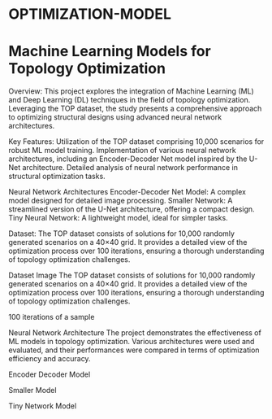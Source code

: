 # OPTIMIZATION-MODEL
# Machine Learning Models for Topology Optimization

Overview:
This project explores the integration of Machine Learning (ML) and Deep Learning (DL) techniques in the field of topology optimization. Leveraging the TOP dataset, the study presents a comprehensive approach to optimizing structural designs using advanced neural network architectures.

Key Features:
Utilization of the TOP dataset comprising 10,000 scenarios for robust ML model training.
Implementation of various neural network architectures, including an Encoder-Decoder Net model inspired by the U-Net architecture.
Detailed analysis of neural network performance in structural optimization tasks.

Neural Network Architectures
Encoder-Decoder Net Model: A complex model designed for detailed image processing.
Smaller Network: A streamlined version of the U-Net architecture, offering a compact design.
Tiny Neural Network: A lightweight model, ideal for simpler tasks.

Dataset:
The TOP dataset consists of solutions for 10,000 randomly generated scenarios on a 40×40 grid. It provides a detailed view of the optimization process over 100 iterations, ensuring a thorough understanding of topology optimization challenges.

Dataset Image
The TOP dataset consists of solutions for 10,000 randomly generated scenarios on a 40×40 grid. It provides a detailed view of the optimization process over 100 iterations, ensuring a thorough understanding of topology optimization challenges.


100 iterations of a sample

Neural Network Architecture
The project demonstrates the effectiveness of ML models in topology optimization. Various architectures were used and evaluated, and their performances were compared in terms of optimization efficiency and accuracy.

Encoder Decoder Model


Smaller Model


Tiny Network Model


